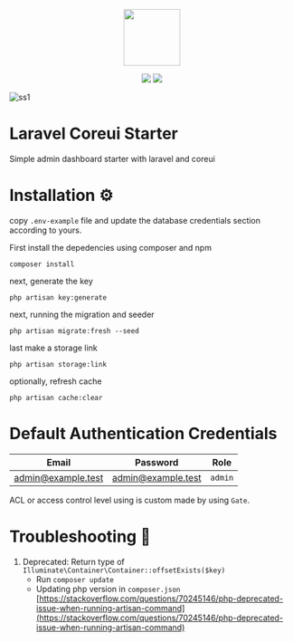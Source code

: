 <p align="center"><a href="javascript:void(0);" target="_blank"><img src="https://i.ibb.co/qBHySrq/laravel-coreui-logo.png" width="100"></a></p>

<p align="center">
<img src="https://img.shields.io/github/issues/aziyan99/laravel-coreui-starter">
<img src="https://img.shields.io/github/stars/aziyan99/laravel-coreui-starter">
</p>


![ss1](https://i.ibb.co/JrrtgsJ/laravel-coreui.png)


# Laravel Coreui Starter
Simple admin dashboard starter with laravel and coreui

# Installation ⚙️
copy `.env-example` file and update the database credentials section according to yours.

First install the depedencies using composer and npm
```console
composer install
```
next, generate the key
```console
php artisan key:generate
```
next, running the migration and seeder
```console
php artisan migrate:fresh --seed
```
last make a storage link
```console
php artisan storage:link
```
optionally, refresh cache
```console
php artisan cache:clear
```

# Default Authentication Credentials
|Email|Password|Role|
| ------ | ------ | ------ |
| admin@example.test | admin@example.test | `admin` |

ACL or access control level using is custom made by using `Gate`.

# Troubleshooting 🔧
1. Deprecated: Return type of `Illuminate\Container\Container::offsetExists($key)`
   - Run `composer update`
   - Updating php version in `composer.json` [https://stackoverflow.com/questions/70245146/php-deprecated-issue-when-running-artisan-command](https://stackoverflow.com/questions/70245146/php-deprecated-issue-when-running-artisan-command)
